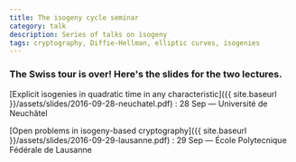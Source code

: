 ```yaml
---
title: The isogeny cycle seminar
category: talk
description: Series of talks on isogeny
tags: cryptography, Diffie-Hellman, elliptic curves, isogenies
---
```


### The Swiss tour is over! Here's the slides for the two lectures.

[Explicit isogenies in quadratic time in any characteristic]({{ site.baseurl }}/assets/slides/2016-09-28-neuchatel.pdf)
: 28 Sep — Université de Neuchâtel

[Open problems in isogeny-based cryptography]({{ site.baseurl }}/assets/slides/2016-09-29-lausanne.pdf)
: 29 Sep — École Polytecnique Fédérale de Lausanne
